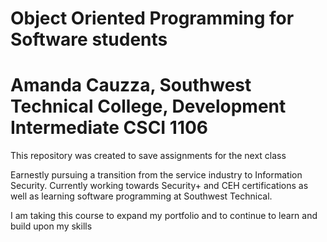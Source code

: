 # Object Oriented Programming for Software students
# Amanda Cauzza, Southwest Technical College, Development Intermediate CSCI 1106
This repository was created to save assignments for the next class

Earnestly pursuing a transition from the service industry to Information Security. Currently working towards Security+ and CEH certifications as well as learning software programming at Southwest Technical. 

I am taking this course to expand my portfolio and to continue to learn and build upon my skills 

